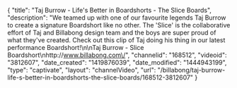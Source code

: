 {
    "title": "Taj Burrow - Life's Better in Boardshorts - The Slice Boards",
    "description": "We teamed up with one of our favourite legends Taj Burrow to create a signature Boardshort like no other. The 'Slice' is the collaborative effort of Taj and Billabong design team and the boys are super proud of what they've created. Check out this clip of Taj doing his thing in our latest performance Boardshort!\n\nTaj Burrow - Slice Boardshort\nhttp:\/\/www.billabong.com\/",
    "channelid": "168512",
    "videoid": "3812607",
    "date_created": "1419876039",
    "date_modified": "1444943199",
    "type": "captivate",
    "layout": "channelVideo",
    "url": "\/billabong\/taj-burrow-life-s-better-in-boardshorts-the-slice-boards\/168512-3812607"
}